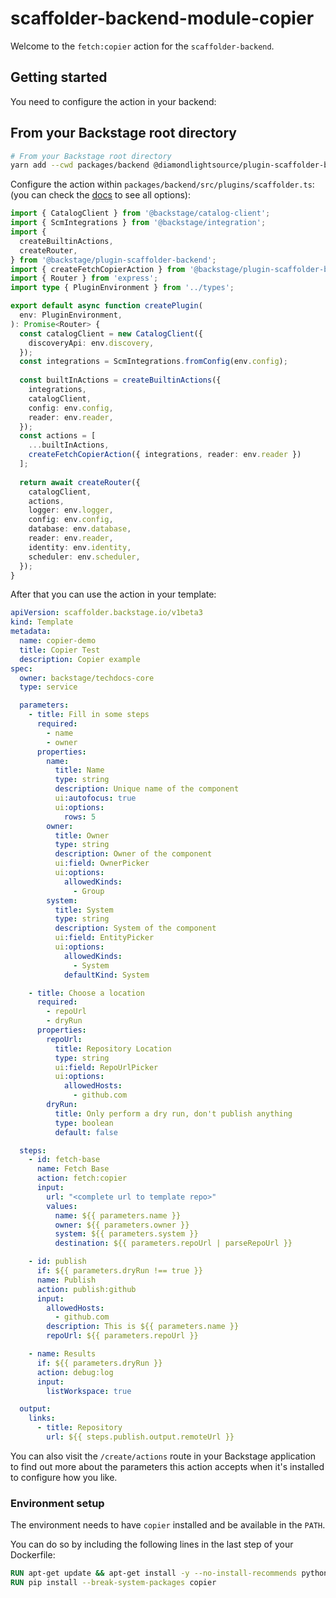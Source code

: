 # scaffolder-backend-module-copier

Welcome to the `fetch:copier` action for the `scaffolder-backend`.

## Getting started

You need to configure the action in your backend:

## From your Backstage root directory

```bash
# From your Backstage root directory
yarn add --cwd packages/backend @diamondlightsource/plugin-scaffolder-backend-module-copier
```

Configure the action within `packages/backend/src/plugins/scaffolder.ts`:
(you can check the [docs](https://backstage.io/docs/features/software-templates/writing-custom-actions#registering-custom-actions) to see all options):

```typescript
import { CatalogClient } from '@backstage/catalog-client';
import { ScmIntegrations } from '@backstage/integration';
import {
  createBuiltinActions,
  createRouter,
} from '@backstage/plugin-scaffolder-backend';
import { createFetchCopierAction } from '@backstage/plugin-scaffolder-backend-module-copier';
import { Router } from 'express';
import type { PluginEnvironment } from '../types';

export default async function createPlugin(
  env: PluginEnvironment,
): Promise<Router> {
  const catalogClient = new CatalogClient({
    discoveryApi: env.discovery,
  });
  const integrations = ScmIntegrations.fromConfig(env.config);
  
  const builtInActions = createBuiltinActions({
    integrations,
    catalogClient,
    config: env.config,
    reader: env.reader,
  });
  const actions = [
    ...builtInActions, 
    createFetchCopierAction({ integrations, reader: env.reader })
  ];
  
  return await createRouter({
    catalogClient,
    actions,
    logger: env.logger,
    config: env.config,
    database: env.database,
    reader: env.reader,
    identity: env.identity,
    scheduler: env.scheduler,
  });
}
```

After that you can use the action in your template:

```yaml
apiVersion: scaffolder.backstage.io/v1beta3
kind: Template
metadata:
  name: copier-demo
  title: Copier Test
  description: Copier example
spec:
  owner: backstage/techdocs-core
  type: service

  parameters:
    - title: Fill in some steps
      required:
        - name
        - owner
      properties:
        name:
          title: Name
          type: string
          description: Unique name of the component
          ui:autofocus: true
          ui:options:
            rows: 5
        owner:
          title: Owner
          type: string
          description: Owner of the component
          ui:field: OwnerPicker
          ui:options:
            allowedKinds:
              - Group
        system:
          title: System
          type: string
          description: System of the component
          ui:field: EntityPicker
          ui:options:
            allowedKinds:
              - System
            defaultKind: System

    - title: Choose a location
      required:
        - repoUrl
        - dryRun
      properties:
        repoUrl:
          title: Repository Location
          type: string
          ui:field: RepoUrlPicker
          ui:options:
            allowedHosts:
              - github.com
        dryRun:
          title: Only perform a dry run, don't publish anything
          type: boolean
          default: false

  steps:
    - id: fetch-base
      name: Fetch Base
      action: fetch:copier
      input:
        url: "<complete url to template repo>"
        values:
          name: ${{ parameters.name }}
          owner: ${{ parameters.owner }}
          system: ${{ parameters.system }}
          destination: ${{ parameters.repoUrl | parseRepoUrl }}

    - id: publish
      if: ${{ parameters.dryRun !== true }}
      name: Publish
      action: publish:github
      input:
        allowedHosts:
          - github.com
        description: This is ${{ parameters.name }}
        repoUrl: ${{ parameters.repoUrl }}

    - name: Results
      if: ${{ parameters.dryRun }}
      action: debug:log
      input:
        listWorkspace: true

  output:
    links:
      - title: Repository
        url: ${{ steps.publish.output.remoteUrl }}
```

You can also visit the `/create/actions` route in your Backstage application to find out more about the parameters this action accepts when it's installed to configure how you like.

### Environment setup

The environment needs to have `copier` installed and be available in the `PATH`.

You can do so by including the following lines in the last step of your Dockerfile:

```dockerfile
RUN apt-get update && apt-get install -y --no-install-recommends python3-pip
RUN pip install --break-system-packages copier
```
